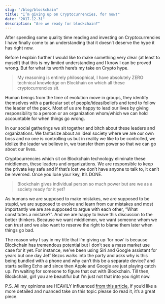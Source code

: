 ```yaml
---
slug: "/blog/blockchain"
title: "I’m giving up on Cryptocurrencies, for now!"
date: "2017-12-31"
description: "Are we ready for blockchain?"
---
```


After spending some quality time reading and investing on Cryptocurrencies I have finally come to an understanding that it doesn’t deserve the hype it has right now.

Before I explain further I would like to make something very clear (at least to myself) that this is my limited understanding and I know I can be proved wrong. But for what its worth here’s my take on Crypto hype.

> My reasoning is entirely philosophical, I have absolutely ZERO technical knowledge on Blockhain on which all these cryptocurrencies sit.

Human beings from the time of evolution move in groups, they identify themselves with a particular set of people/ideas/beliefs and tend to follow the leader of the pack. Most of us are happy to lead our lives by giving responsibility to a person or an organization whom/which we can hold accountable for when things go wrong.

In our social gatherings we sit together and bitch about these leaders and organizations. We fantasize about an ideal society where we are our own boss and no one is controlling us but in reality we like to be controlled, we idolize the leader we believe in, we transfer them power so that we can go about our lives.

Cryptocurrencies which sit on Blockchain technology eliminate these middlemen, these leaders and organizations. We are responsible to keep the private key safe and if that’s lost we don’t have anyone to talk to, it can’t be reversed. Once you lose your key, It’s DONE.

> Blockchain gives individual person so much power but are we as a society ready for it yet?

As humans we are supposed to make mistakes, we are supposed to be stupid, we are supposed to evolve and learn from our mistakes and most importantly we are are supposed to argue with each other, “What constitutes a mistake?”. And we are happy to leave this discussion to the better thinkers. Because we want middlemen, we want someone whom we can trust and we also want to reserve the right to blame them later when things go bad.

The reason why I say in my title that I’m giving up ‘for now’ is because Blockchain has tremendous potential but I don’t see a mass market use case for it yet. For instance, we’ve been using Siri and Google assistant for years but one day Jeff Bezos walks into the party and asks why is this being bundled with a phone and why can’t this be a separate device? and starts selling Echo and since then Apple and Google are just playing catch up. I’m waiting for someone to figure that out with Blockchain. Till then, Blockchain, girl you are beautiful but I’m just not that into you right now.

P.S. All my opinions are HEAVILY influenced [from this article](https://hackernoon.com/ten-years-in-nobody-has-come-up-with-a-use-case-for-blockchain-ee98c180100), if you’d like a more detailed and nuanced take on this topic please do read it, it’s a great piece.